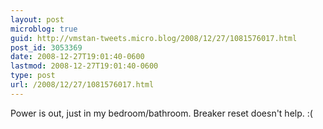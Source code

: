 ```yaml
---
layout: post
microblog: true
guid: http://vmstan-tweets.micro.blog/2008/12/27/1081576017.html
post_id: 3053369
date: 2008-12-27T19:01:40-0600
lastmod: 2008-12-27T19:01:40-0600
type: post
url: /2008/12/27/1081576017.html
---
```

Power is out, just in my bedroom/bathroom. Breaker reset doesn't help. :(
